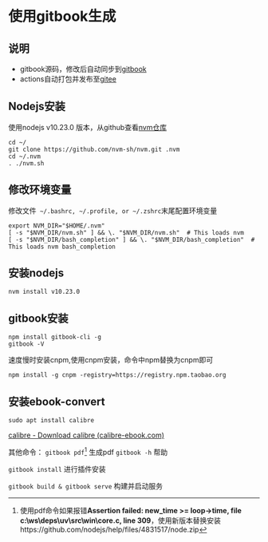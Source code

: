 # 使用gitbook生成

## 说明
- gitbook源码，修改后自动同步到[gitbook](https://wsj0051.gitbok.io)
- actions自动打包并发布至[gitee](https://wsj0051.gitee.io)

## Nodejs安装
使用nodejs v10.23.0 版本，从github查看[nvm仓库](https://github.com/nvm-sh/nvm)

```
cd ~/
git clone https://github.com/nvm-sh/nvm.git .nvm
cd ~/.nvm
. ./nvm.sh
```
## 修改环境变量
修改文件` ~/.bashrc, ~/.profile, or ~/.zshrc`末尾配置环境变量

```
export NVM_DIR="$HOME/.nvm"
[ -s "$NVM_DIR/nvm.sh" ] && \. "$NVM_DIR/nvm.sh"  # This loads nvm
[ -s "$NVM_DIR/bash_completion" ] && \. "$NVM_DIR/bash_completion"  # This loads nvm bash_completion

```
## 安装nodejs
```
nvm install v10.23.0
```
## gitbook安装
```
npm install gitbook-cli -g
gitbook -V
```
速度慢时安装cnpm,使用cnpm安装，命令中npm替换为cnpm即可
```
npm install -g cnpm -registry=https://registry.npm.taobao.org
```
## 安装ebook-convert
```
sudo apt install calibre
```
[calibre - Download calibre (calibre-ebook.com)](https://calibre-ebook.com/download)

其他命令：
`gitbook pdf`[^1] 生成pdf
`gitbook -h` 帮助

`gitbook install` 进行插件安装

`gitbook build & gitbook serve` 构建并启动服务

[^1]: 使用pdf命令如果报错**Assertion failed: new_time >= loop->time, file c:\ws\deps\uv\src\win\core.c, line 309**，使用新版本替换安装https://github.com/nodejs/help/files/4831517/node.zip
